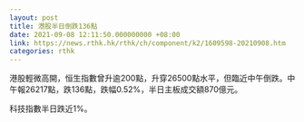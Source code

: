 ```yaml
---
layout: post
title: 港股半日倒跌136點
date: 2021-09-08 12:11:50.000000000 +08:00
link: https://news.rthk.hk/rthk/ch/component/k2/1609598-20210908.htm
categories: rthk
---
```


港股輕微高開，恒生指數曾升逾200點，升穿26500點水平，但臨近中午倒跌。中午報26217點，跌136點，跌幅0.52%，半日主板成交額870億元。

科技指數半日跌近1%。
